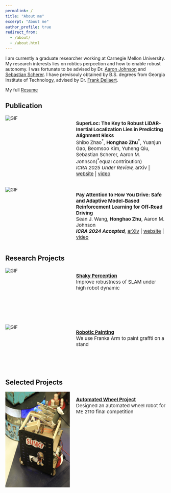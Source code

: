 ```yaml
---
permalink: /
title: "About me"
excerpt: "About me"
author_profile: true
redirect_from: 
  - /about/
  - /about.html
---
```


I am currently a graduate researcher working at Carnegie Mellon University. My research interests lies on robtics perpcetion and how to enable robust autonomy. I was fortunate to be advised by Dr. [Aaron Johnson](https://www.andrew.cmu.edu/user/amj1/) and [Sebastian Scherer](https://www.ri.cmu.edu/ri-faculty/sebastian-scherer/). I have previsouly obtained by B.S. degrees from Georgia Institute of Technology, advised by Dr. [Frank Dellaert](https://dellaert.github.io/).

My full [Resume](https://adrienzhh.github.io/honghao/files/CV-3.8.pdf)

## Publication
<div style="display: flex; flex-direction: row;">
    <img src="images/superloc_title.gif" alt="GIF" style="width: 40%;height: 160px;" />
    <div style="flex: 1; padding-left: 20px;">
        <p style="font-size: 15px;">
            <strong>SuperLoc: The Key to Robust LiDAR-Inertial Localization Lies in Predicting Alignment Risks</strong><br>
            Shibo Zhao<sup>*</sup>, <span style="font-weight: 700;">Honghao Zhu<sup>*</sup></span>, Yuanjun Gao, Beomsoo Kim, Yuheng Qiu, Sebastian Scherer, Aaron M. Johnson(<sup>*</sup>equal contribution)<br>
            <i>ICRA 2025 Under Review, </i>
            arXiv | <a href="https://superodometry.com/superloc">website</a> | <a href="https://youtu.be/Rk41pO6Wds0?si=LFGmXHAE_jIwpcEo">video</a>
        </p>
    </div>
</div>
<br>
<div style="display: flex; flex-direction: row;">
    <img src="images/icra_2024_for_website.gif" alt="GIF" style="width: 40%;height: 120px;" />
    <div style="flex: 1; padding-left: 20px;">
        <p style="font-size: 15px;">
            <strong>Pay Attention to How You Drive: Safe and Adaptive Model-Based Reinforcement Learning for Off-Road Driving</strong><br>
            Sean J. Wang, <span style="font-weight: 700;">Honghao Zhu</span>, Aaron M. Johnson<br>
            <i><strong>ICRA 2024 Accepted</strong>,</i>
            <a href="https://arxiv.org/pdf/2310.08674.pdf">arXiv</a> | <a href="https://adrienzhh.github.io/honghao/roboticPaint/">website</a> | <a href="https://drive.google.com/file/d/1ReCrDkmMHNnkCNejk8AkMynjPOcO2UWN/view?usp=sharing">video</a>
        </p>
    </div>
</div>

## Research Projects

<div style="display: flex; flex-direction: row;">
    <img src="images/shakeyPerception.gif" alt="GIF" style="width: 40%;height: 160px;" />
    <div style="flex: 1; padding-left: 20px;">
        <p style="font-size: 15px;">
            <a href="https://adrienzhh.github.io/honghao/shakyPerception/"><b>Shaky Perception</b></a><br>
            Improve robustness of SLAM under high robot dynamic
        </p>
    </div>
</div>
<br>
<div style="display: flex; flex-direction: row;">
    <img src="images/robotic_paint_2.gif" alt="GIF" style="width: 40%;height: 140px;" />
    <div style="flex: 1; padding-left: 20px;">
        <p style="font-size: 15px;">
            <a href="https://adrienzhh.github.io/honghao/roboticPaint/"><b>Robotic Painting</b></a><br>
            We use Franka Arm to paint graffti on a stand 
        </p>
    </div>
</div>
 

## Selected Projects

<div style="display: flex; flex-direction: row;">
    <img src="images/wheel_6.jpg" style="width: 40%;height: 300px;" />
    <div style="flex: 1; padding-left: 20px;">
        <p style="font-size: 15px;">
            <a href="https://adrienzhh.github.io/honghao/automatedWheel/"><b>Automated Wheel Project</b></a><br>
            Designed an automated wheel robot for ME 2110 final competition 
        </p>
    </div>
</div>






